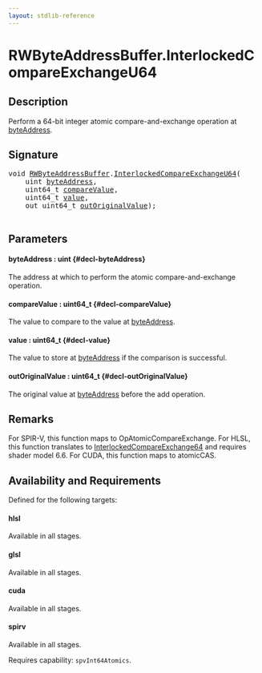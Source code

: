 ```yaml
---
layout: stdlib-reference
---
```


# RWByteAddressBuffer\.InterlockedCompareExchangeU64

## Description

Perform a 64-bit integer atomic compare-and-exchange operation at <span class='code'><a href="/stdlib-reference/types/rwbyteaddressbuffer-0126d/interlockedcompareexchangeu64-0biq#decl-byteAddress" class="code_param">byteAddress</a></span>.



## Signature 

<pre>
<span class="code_keyword">void</span> <a href="/stdlib-reference/types/rwbyteaddressbuffer-0126d/index" class="code_type">RWByteAddressBuffer</a>.<a href="/stdlib-reference/types/rwbyteaddressbuffer-0126d/interlockedcompareexchangeu64-0biq">InterlockedCompareExchangeU64</a>(
    <span class="code_keyword">uint</span> <a href="/stdlib-reference/types/rwbyteaddressbuffer-0126d/interlockedcompareexchangeu64-0biq#decl-byteAddress" class="code_param">byteAddress</a>,
    uint64_t <a href="/stdlib-reference/types/rwbyteaddressbuffer-0126d/interlockedcompareexchangeu64-0biq#decl-compareValue" class="code_param">compareValue</a>,
    uint64_t <a href="/stdlib-reference/types/rwbyteaddressbuffer-0126d/interlockedcompareexchangeu64-0biq#decl-value" class="code_param">value</a>,
    <span class="code_keyword">out</span> uint64_t <a href="/stdlib-reference/types/rwbyteaddressbuffer-0126d/interlockedcompareexchangeu64-0biq#decl-outOriginalValue" class="code_param">outOriginalValue</a>);

</pre>

## Parameters

#### byteAddress  : uint {#decl-byteAddress}
The address at which to perform the atomic compare-and-exchange operation.

#### compareValue  : uint64\_t {#decl-compareValue}
The value to compare to the value at <span class='code'><a href="/stdlib-reference/types/rwbyteaddressbuffer-0126d/interlockedcompareexchangeu64-0biq#decl-byteAddress" class="code_param">byteAddress</a></span>.

#### value  : uint64\_t {#decl-value}
The value to store at <span class='code'><a href="/stdlib-reference/types/rwbyteaddressbuffer-0126d/interlockedcompareexchangeu64-0biq#decl-byteAddress" class="code_param">byteAddress</a></span> if the comparison is successful.

#### outOriginalValue  : uint64\_t {#decl-outOriginalValue}
The original value at <span class='code'><a href="/stdlib-reference/types/rwbyteaddressbuffer-0126d/interlockedcompareexchangeu64-0biq#decl-byteAddress" class="code_param">byteAddress</a></span> before the add operation.


## Remarks
For SPIR-V, this function maps to <span class='code'>OpAtomicCompareExchange</span>. For HLSL, this function
translates to <span class='code'><a href="/stdlib-reference/types/rwbyteaddressbuffer-0126d/interlockedcompareexchange64-0bi">InterlockedCompareExchange64</a></span> and requires shader model 6.6.
For CUDA, this function maps to <span class='code'>atomicCAS</span>.


## Availability and Requirements

Defined for the following targets:

#### hlsl
Available in all stages.

#### glsl
Available in all stages.

#### cuda
Available in all stages.

#### spirv
Available in all stages.

Requires capability: `spvInt64Atomics`.


